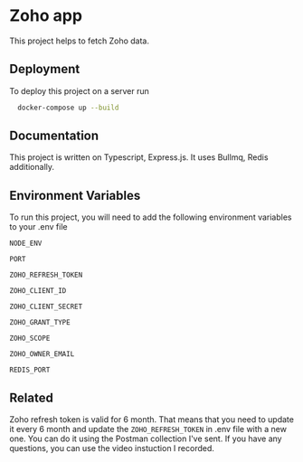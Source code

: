# Zoho app

This project helps to fetch Zoho data.

## Deployment

To deploy this project on a server run

```bash
  docker-compose up --build
```

## Documentation

This project is written on Typescript, Express.js. It uses Bullmq, Redis additionally.

## Environment Variables

To run this project, you will need to add the following environment variables to your .env file

`NODE_ENV`

`PORT`

`ZOHO_REFRESH_TOKEN`

`ZOHO_CLIENT_ID`

`ZOHO_CLIENT_SECRET`

`ZOHO_GRANT_TYPE`

`ZOHO_SCOPE`

`ZOHO_OWNER_EMAIL`

`REDIS_PORT`

## Related

Zoho refresh token is valid for 6 month. That means that you need to update it every 6 month and update the `ZOHO_REFRESH_TOKEN` in .env file with a new one. You can do it using the Postman collection I've sent. If you have any questions, you can use the video instuction I recorded.
